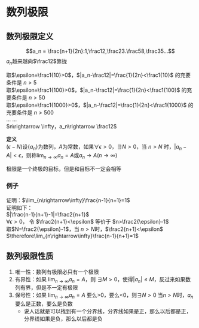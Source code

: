 # 数列极限
## 数列极限定义
$$a_n = \frac{n+1}{2n}:1,\frac12,\frac23.\frac58,\frac35...$$
$a_n$越来越向$\frac12$靠拢

取$\epsilon=\frac1{10}>0$，$|a_n-\frac12|=\frac{1}{2n}<\frac1{10}$ 的充要条件是 $n>5$   
取$\epsilon=\frac1{100}>0$，$|a_n-\frac12|=\frac{1}{2n}<\frac1{100}$ 的充要条件是 $n>50$  
取$\epsilon=\frac1{1000}>0$，$|a_n-\frac12|=\frac{1}{2n}<\frac1{1000}$ 的充要条件是 $n>500$  
... ...  
$n\rightarrow \infty，a_n\rightarrow \frac12$

**定义**  
$(\epsilon-N)$设$\{a_n\}$为数列，$A$为常数，如果$\forall\epsilon>0，\exists N>0$，当 $n>N$ 时，$|a_n-A|<\epsilon$，则称$\lim_{n\rightarrow\infty}a_n=A$或$a_n\rightarrow A(n\rightarrow\infty)$

极限是一个终极的目标，但是和目标不一定会相等  


### 例子
证明：$\lim_{n\rightarrow\infty}\frac{n-1}{n+1}=1$  
证明如下：  
$|\frac{n-1}{n+1}-1|=\frac2{n+1}$  
$\forall \epsilon>0，$ 令 $\frac2{n+1}<\epsilon$ 等价于 $n>\frac2{\epsilon}-1$  
取$N=\frac2{\epsilon}-1$，当 $n>N$时，$\frac2{n+1}<\epsilon$   
$\therefore\lim_{n\rightarrow\infty}\frac{n-1}{n+1}=1$

## 数列极限性质
1. 唯一性：数列有极限必只有一个极限
2. 有界性：如果 $\lim_{n\rightarrow \infty}a_n=A$，则 $\exists M>0$，使得$|a_n|\le M$，反过来如果数列有界，但是不一定有极限
3. 保号性：如果 $\lim_{n\rightarrow \infty}a_n=A$ 要么>0，要么<0，则$\exists N>0$ 当$n>N$时，$a_n$要么是正数，要么是负数
	+ 说人话就是可以找到有一个分界线，分界线如果是正，那么以后都是正，分界线如果是负，那么以后都是负

